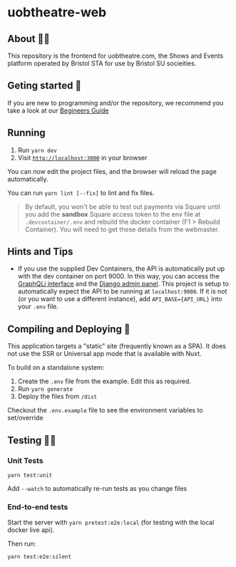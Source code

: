 # uobtheatre-web

## About 🕵️‍♀️

This repository is the frontend for uobtheatre.com, the Shows and Events platform operated by Bristol STA for use by Bristol SU socieities.

## Geting started 🌟

If you are new to programming and/or the repository, we recommend you take a look at our [Begineers Guide](https://github.com/BristolSTA/uobtheatre-web/wiki/Beginners-Guide)

## Running

1. Run `yarn dev`
2. Visit [`http://localhost:3000`](http://localhost:3000) in your browser

You can now edit the project files, and the browser will reload the page automatically.

You can run `yarn lint [--fix]` to lint and fix files.

> By default, you won't be able to test out payments via Square until you add the **sandbox** Square access token to the env file at `.devcontainer/.env` and rebuild the docker container (F1 > Rebuild Container). You will need to get these details from the webmaster.

## Hints and Tips
* If you use the supplied Dev Containers, the API is automatically put up with the dev container on port 9000. In this way, you can access the [GraphQLi interface](localhost:9000/graphql/) and the [Django admin panel](localhost:9000/admin/). This project is setup to automatically expect the API to be running at `localhost:9000`. If it is not (or you want to use a different instance), add `API_BASE={API_URL}` into your `.env` file.



## Compiling and Deploying 🔨

This application targets a "static" site (frequently known as a SPA). It does not use the SSR or Universal app mode that is available with Nuxt.

To build on a standalone system:

1. Create the `.env` file from the example. Edit this as required.
2. Run `yarn generate`
3. Deploy the files from `/dist`

Checkout the `.env.example` file to see the environment variables to set/override

## Testing 👨‍💻

### Unit Tests

```
yarn test:unit
```

Add `--watch` to automatically re-run tests as you change files

### End-to-end tests

Start the server with `yarn pretest:e2e:local` (for testing with the local docker live api).

Then run:

```
yarn test:e2e:silent
```
